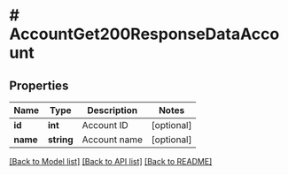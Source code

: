 # # AccountGet200ResponseDataAccount

## Properties

Name | Type | Description | Notes
------------ | ------------- | ------------- | -------------
**id** | **int** | Account ID | [optional]
**name** | **string** | Account name | [optional]

[[Back to Model list]](../../README.md#models) [[Back to API list]](../../README.md#endpoints) [[Back to README]](../../README.md)
